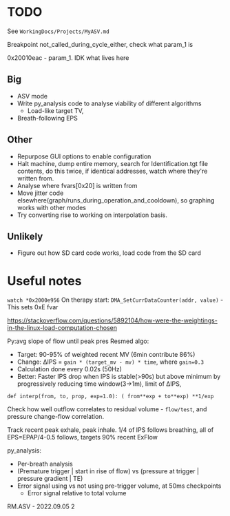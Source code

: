 # TODO

See `WorkingDocs/Projects/MyASV.md`

Breakpoint not_called_during_cycle_either, check what param_1 is 

0x20010eac - param_1. IDK what lives here

## Big 

 - ASV mode
  - Write py_analysis code to analyse viability of different algorithms
    - Load-like target TV,
 - Breath-following EPS

## Other

 - Repurpose GUI options to enable configuration
 - Halt machine, dump entire memory, search for Identification.tgt file contents, do this twice, if identical addresses, watch where they're written from.
 - Analyse where fvars[0x20] is written from
 - Move jitter code elsewhere(graph/runs_during_operation_and_cooldown), so graphing works with other modes
 - Try converting rise to working on interpolation basis.

## Unlikely

 - Figure out how SD card code works, load code from the SD card


# Useful notes

`watch *0x2000e956`
On therapy start: `DMA_SetCurrDataCounter(addr, value)` - This sets 0xE fvar


https://stackoverflow.com/questions/5892104/how-were-the-weightings-in-the-linux-load-computation-chosen


Py:avg slope of flow until peak pres 
Resmed algo:
 - Target: 90-95% of weighted recent MV (6min contribute 86%)
 - Change: ∆IPS = `gain * (target_mv - mv) * time`, where `gain=0.3`
 - Calculation done every 0.02s (50Hz)
 - Better: Faster IPS drop when IPS is stable(>90s) but above minimum by progressively reducing time window(3->1m), limit of ∆IPS, 

`def interp(from, to, prop, exp=1.0): ( from**exp + to**exp) **1/exp`

Check how well outflow correlates to residual volume - `flow/test`, and pressure change-flow correlation.

Track recent peak exhale, peak inhale. 1/4 of IPS follows breathing, all of EPS=EPAP/4-0.5 follows, targets 90% recent ExFlow

py_analysis:
  - Per-breath analysis
  - (Premature trigger | start in rise of flow) vs (pressure at trigger | pressure gradient | TE)
  - Error signal using vs not using pre-trigger volume, at 50ms checkpoints
    - Error signal relative to total volume


RM.ASV - 2022.09.05 2
